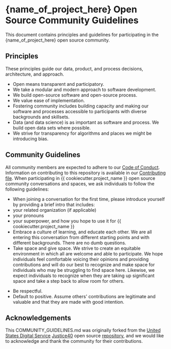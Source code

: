 
# {name_of_project_here} Open Source Community Guidelines 
This document contains principles and guidelines for participating in the {name_of_project_here} open source community. 

## Principles 
These principles guide our data, product, and process decisions, architecture, and approach.
- Open means transparent and participatory.
- We take a modular and modern approach to software development.
- We build open-source software and open-source process.
- We value ease of implementation.
- Fostering community includes building capacity and making our software and processes accessible to participants with diverse backgrounds and skillsets.
- Data (and data science) is as important as software and process. We build open data sets where possible.
- We strive for transparency for algorithms and places we might be introducing bias. 

## Community Guidelines 
All community members are expected to adhere to our [Code of Conduct](CODE_OF_CONDUCT.md).
Information on contributing to this repository is available in our [Contributing file](CONTRIBUTING.md).
When participating in {{ cookiecutter.project_name }} open source community conversations and spaces, we ask individuals to follow the following guidelines:
- When joining a conversation for the first time, please introduce yourself by providing a brief intro that includes:
 - your related organization (if applicable)
 - your pronouns
 - your superpower, and how you hope to use it for {{ cookiecutter.project_name }}
- Embrace a culture of learning, and educate each other. We are all entering this conversation from different starting points and with different backgrounds. There are no dumb questions.
- Take space and give space. We strive to create an equitable environment in which all are welcome and able to participate. We hope individuals feel comfortable voicing their opinions and providing contributions and will do our best to recognize and make space for individuals who may be struggling to find space here. Likewise, we expect individuals to recognize when they are taking up significant space and take a step back to allow room for others.
<!-- TODO: Add if your repo has a community chat - Be present when joining synchronous conversations such as our community chat. Why be here if you're not going to *be here*? -->
- Be respectful.
- Default to positive. Assume others' contributions are legitimate and valuable and that they are made with good intention.

## Acknowledgements 
This COMMUNITY_GUIDELINES.md was originally forked from the [United States Digital Service](https://usds.gov) [Justice40](https://thejustice40.com) open source [repository](https://github.com/usds/justice40-tool), and we would like to acknowledge and thank the community for their contributions.
